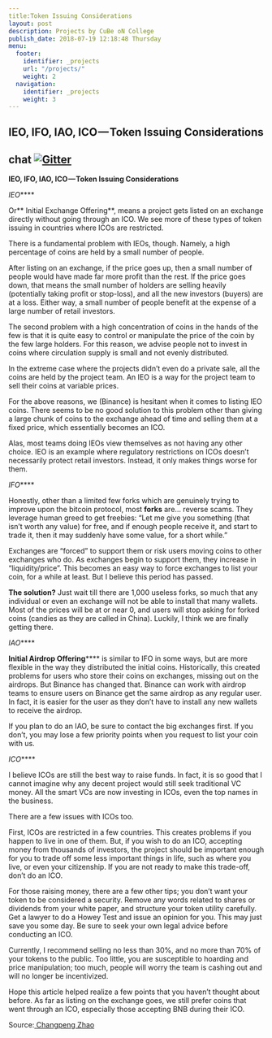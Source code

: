 ```yaml
---
title:Token Issuing Considerations
layout: post
description: Projects by CuBe oN College
publish_date: 2018-07-19 12:18:48 Thursday
menu:
  footer:
    identifier: _projects
    url: "/projects/"
    weight: 2
  navigation:
    identifier: _projects
    weight: 3
---
```

IEO, IFO, IAO, ICO — Token Issuing Considerations
---

## chat [![Gitter](https://badges.gitter.im/Join%20Chat.svg)](https://gitter.im/wooriapt?utm_source=share-link&utm_medium=link&utm_campaign=share-link)



**IEO, IFO, IAO, ICO — Token Issuing Considerations**

*IEO*****

Or** Initial Exchange Offering**, means a project gets listed on an exchange directly without going through an ICO. We see more of these types of token issuing in countries where ICOs are restricted.

There is a fundamental problem with IEOs, though. Namely, a high percentage of coins are held by a small number of people.

After listing on an exchange, if the price goes up, then a small number of people would have made far more profit than the rest. If the price goes down, that means the small number of holders are selling heavily (potentially taking profit or stop-loss), and all the new investors (buyers) are at a loss. Either way, a small number of people benefit at the expense of a large number of retail investors.

The second problem with a high concentration of coins in the hands of the few is that it is quite easy to control or manipulate the price of the coin by the few large holders. For this reason, we advise people not to invest in coins where circulation supply is small and not evenly distributed.

In the extreme case where the projects didn’t even do a private sale, all the coins are held by the project team. An IEO is a way for the project team to sell their coins at variable prices.

For the above reasons, we (Binance) is hesitant when it comes to listing IEO coins. There seems to be no good solution to this problem other than giving a large chunk of coins to the exchange ahead of time and selling them at a fixed price, which essentially becomes an ICO.

Alas, most teams doing IEOs view themselves as not having any other choice. IEO is an example where regulatory restrictions on ICOs doesn’t necessarily protect retail investors. Instead, it only makes things worse for them.


*IFO*****

Honestly, other than a limited few forks which are genuinely trying to improve upon the bitcoin protocol, most **forks** are… reverse scams. They leverage human greed to get freebies: “Let me give you something (that isn’t worth any value) for free, and if enough people receive it, and start to trade it, then it may suddenly have some value, for a short while.”

Exchanges are “forced” to support them or risk users moving coins to other exchanges who do. As exchanges begin to support them, they increase in “liquidity/price”. This becomes an easy way to force exchanges to list your coin, for a while at least. But I believe this period has passed.

**The solution?**
Just wait till there are 1,000 useless forks, so much that any individual or even an exchange will not be able to install that many wallets. Most of the prices will be at or near 0, and users will stop asking for forked coins (candies as they are called in China). Luckily, I think we are finally getting there.


*IAO*****

**Initial Airdrop Offering****** is similar to IFO in some ways, but are more flexible in the way they distributed the initial coins. Historically, this created problems for users who store their coins on exchanges, missing out on the airdrops. But Binance has changed that. Binance can work with airdrop teams to ensure users on Binance get the same airdrop as any regular user. In fact, it is easier for the user as they don’t have to install any new wallets to receive the airdrop.

If you plan to do an IAO, be sure to contact the big exchanges first. If you don’t, you may lose a few priority points when you request to list your coin with us.


*ICO*****

I believe ICOs are still the best way to raise funds. In fact, it is so good that I cannot imagine why any decent project would still seek traditional VC money. All the smart VCs are now investing in ICOs, even the top names in the business.

There are a few issues with ICOs too.

First, ICOs are restricted in a few countries. This creates problems if you happen to live in one of them. But, if you wish to do an ICO, accepting money from thousands of investors, the project should be important enough for you to trade off some less important things in life, such as where you live, or even your citizenship. If you are not ready to make this trade-off, don’t do an ICO.

For those raising money, there are a few other tips; you don’t want your token to be considered a security. Remove any words related to shares or dividends from your white paper, and structure your token utility carefully. Get a lawyer to do a Howey Test and issue an opinion for you. This may just save you some day. Be sure to seek your own legal advice before conducting an ICO.

Currently, I recommend selling no less than 30%, and no more than 70% of your tokens to the public. Too little, you are susceptible to hoarding and price manipulation; too much, people will worry the team is cashing out and will no longer be incentivized.

Hope this article helped realize a few points that you haven’t thought about before. As far as listing on the exchange goes, we still prefer coins that went through an ICO, especially those accepting BNB during their ICO.

Source:[ Changpeng Zhao](https://www.linkedin.com/pulse/ieo-ifo-iao-ico-token-issuing-considerations-changpeng-zhao/http:// " Changpeng Zhao")
